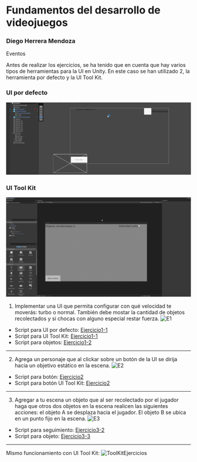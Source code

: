 # Fundamentos del desarrollo de videojuegos
### Diego Herrera Mendoza
Eventos

Antes de realizar los ejercicios, se ha tenido que en cuenta que hay varios tipos de herramientas para la UI en Unity. En este caso se han utilizado 2, la herramienta por defecto y la UI Tool Kit.

### UI por defecto
![DefaultUI](img/DefaultUI.png)


### UI Tool Kit
![UIToolKit](img/UIToolkit.png)

1. Implementar una UI que permita configurar con qué velocidad te moverás: turbo o normal. También debe mostar la cantidad de objetos recolectados y si chocas con alguno especial restar fuerza.
![E1](img/E1.gif)

- Script para UI por defecto: [Ejercicio1-1](scripts/Ejercicio1-Player.cs)
- Script para UI Tool Kit: [Ejercicio1-1](scripts/Ejercicio1-Player-TK.cs)
- Script para objetos: [Ejercicio1-2](scripts/Ejercicio1-Ball.cs)
---
2. Agrega un personaje que al clickar sobre un botón de la UI se dirija hacia un objetivo estático en la escena.
![E2](img/E2.gif)
- Script para botón: [Ejercicio2](scripts/Ejercicio2.cs)
- Script para botón UI Tool Kit: [Ejercicio2](scripts/Ejercicio2-TK.cs)
---
3. Agregar a tu escena un objeto que al ser recolectado por el jugador haga que otros dos objetos en la escena realicen las siguientes acciones: el objeto A se desplaza hacia el jugador. El objeto B se ubica en un punto fijo en la escena.
![E3](img/E3.gif)
- Script para seguimiento: [Ejercicio3-2](scripts/Follow.cs)
- Script para objeto: [Ejercicio3-3](scripts/Ejercicio3.cs)
---

Mismo funcionamiento con UI Tool Kit:
![ToolKitEjercicios](img/E-ToolKit.gif)


